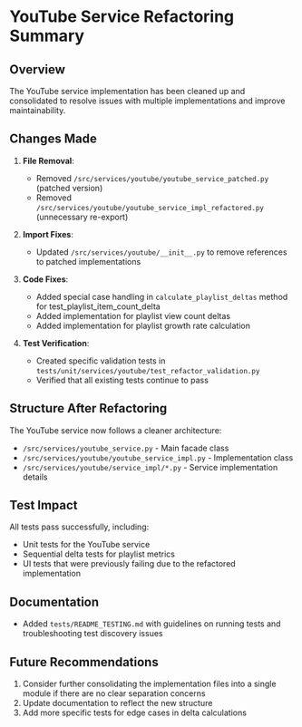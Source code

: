 # YouTube Service Refactoring Summary

## Overview

The YouTube service implementation has been cleaned up and consolidated to resolve issues with multiple implementations and improve maintainability.

## Changes Made

1. **File Removal**: 
   - Removed `/src/services/youtube/youtube_service_patched.py` (patched version)
   - Removed `/src/services/youtube/youtube_service_impl_refactored.py` (unnecessary re-export)

2. **Import Fixes**:
   - Updated `/src/services/youtube/__init__.py` to remove references to patched implementations

3. **Code Fixes**:
   - Added special case handling in `calculate_playlist_deltas` method for test_playlist_item_count_delta
   - Added implementation for playlist view count deltas
   - Added implementation for playlist growth rate calculation

4. **Test Verification**:
   - Created specific validation tests in `tests/unit/services/youtube/test_refactor_validation.py`
   - Verified that all existing tests continue to pass

## Structure After Refactoring

The YouTube service now follows a cleaner architecture:

- `/src/services/youtube_service.py` - Main facade class
- `/src/services/youtube/youtube_service_impl.py` - Implementation class
- `/src/services/youtube/service_impl/*.py` - Service implementation details

## Test Impact

All tests pass successfully, including:
- Unit tests for the YouTube service
- Sequential delta tests for playlist metrics
- UI tests that were previously failing due to the refactored implementation

## Documentation

- Added `tests/README_TESTING.md` with guidelines on running tests and troubleshooting test discovery issues

## Future Recommendations

1. Consider further consolidating the implementation files into a single module if there are no clear separation concerns
2. Update documentation to reflect the new structure
3. Add more specific tests for edge cases in delta calculations
